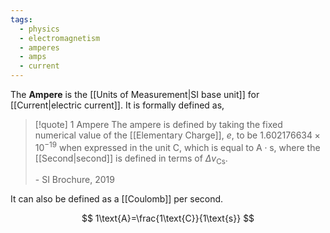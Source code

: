```yaml
---
tags:
  - physics
  - electromagnetism
  - amperes
  - amps
  - current
---
```

The **Ampere** is the [[Units of Measurement|SI base unit]] for [[Current|electric current]]. It is formally defined as,

>[!quote] 1 Ampere
>The ampere is defined by taking the fixed numerical value of the [[Elementary Charge]], $e$, to be $1.602176634\times 10^{-19}$ when expressed in the unit $\text{C}$, which is equal to $\text{A}\cdot \text{s}$, where the [[Second|second]] is defined in terms of $\Delta v_{\text{Cs}}$.
>
>\- SI Brochure, 2019

It can also be defined as a [[Coulomb]] per second.

$$
	1\text{A}=\frac{1\text{C}}{1\text{s}}
$$
